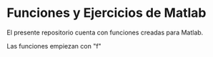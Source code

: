 # Funciones y Ejercicios de Matlab

El presente repositorio cuenta con funciones creadas para Matlab.

Las funciones empiezan con "f"
